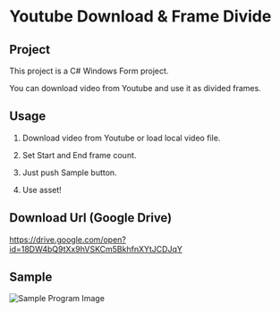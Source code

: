 # Youtube Download & Frame Divide

## Project

This project is a C# Windows Form project.

You can download video from Youtube and use it as divided frames.

## Usage

1. Download video from Youtube or load local video file.

2. Set Start and End frame count.

3. Just push Sample button.

4. Use asset!

## Download Url (Google Drive)

https://drive.google.com/open?id=18DW4bQ9tXx9hVSKCm5BkhfnXYtJCDJqY

## Sample

![Sample Program Image](sample_image.bmp)
